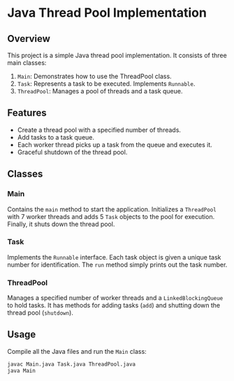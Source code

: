 # Java Thread Pool Implementation

## Overview

This project is a simple Java thread pool implementation. It consists of three main classes:

1. `Main`: Demonstrates how to use the ThreadPool class.
2. `Task`: Represents a task to be executed. Implements `Runnable`.
3. `ThreadPool`: Manages a pool of threads and a task queue.

## Features

- Create a thread pool with a specified number of threads.
- Add tasks to a task queue.
- Each worker thread picks up a task from the queue and executes it.
- Graceful shutdown of the thread pool.

## Classes

### Main

Contains the `main` method to start the application. Initializes a `ThreadPool` with 7 worker threads and adds 5 `Task` objects to the pool for execution. Finally, it shuts down the thread pool.

### Task

Implements the `Runnable` interface. Each task object is given a unique task number for identification. The `run` method simply prints out the task number.

### ThreadPool

Manages a specified number of worker threads and a `LinkedBlockingQueue` to hold tasks. It has methods for adding tasks (`add`) and shutting down the thread pool (`shutdown`).

## Usage

Compile all the Java files and run the `Main` class:

```bash
javac Main.java Task.java ThreadPool.java
java Main
